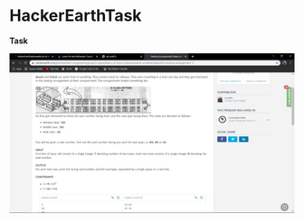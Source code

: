 #  HackerEarthTask
 

**Task**

![image]( https://github.com/Aaditay/HackerEarthTask/blob/master/Task/Task.jpeg)

